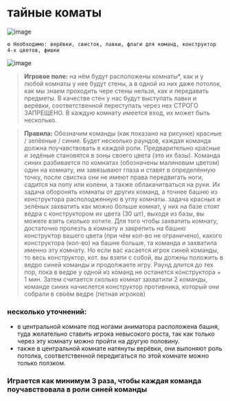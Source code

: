 # тайные коматы

![image](https://github.com/user-attachments/assets/67c486c8-f7e5-4c0a-b09c-34f7083ac629)

```
⚙ Необходимо: верёвки, свисток, лавки, флаги для команд, конструктор 4-х цветов, фишки
```
![image](https://github.com/user-attachments/assets/2bff76d1-dca4-4212-a667-d8979f8df0da)

> **Игровое поле:** на нём будут расположены комнаты*, как и у любой комнаты у нее будут стены, а в одной из них даже потолок, как мы знаем проходить чере стены нельзя, как и передавать предметы. В качестве стен у нас будут выступать лавки и верёвки, соответственной переступать через нех СТРОГО ЗАПРЕЩЕНО. В каждую комнату имеется вход, их может быть несколько.

> **Правила:** Обозначим команды (как показано на рисунке) красные / зелёеные / синие. Будет несколько раундов, каждая команда должна поучавствовать в каждой роли. Предварительно красные и зедёные становятся в зоны своего цвета (это их базы). Команда синих разбивается по комнатах (обозначены малиновым цветом) один на комнату, им завязывают глаза и ставят в определённую точку, после свистка они не имеют права передвигать ноги, садится на попу или колени, а также облакачитваться на руки. Их задача оборонять комнаты от других команд, а точнее башню из конструктора располодженную в углу комнаты.
> задача красных и зелёных захватить как можно больше комнат, у них на базе стоят вёдра с конструктором их цвета (30 шт), выходя из базы, вы можете взять сколько хотите. Для того чтобы захватить комнату, достаточно пролезть в комнату и закрепить на башню конструктор вашего цвета (при чём кол-во не ограничено), какого конструктора (кол-во) на башне больше, та команда и захватила именно эту комнату. Но если вас касается игрок синей команды, то весь конструктор, кот. вы взяли с собой, вы должны положить в ведро синей команды и продолжаете игру.
> Раунд длится до тех пор, пока в ведре у одной из команд не останется конструктора + 1 мин. Затем считается сколько комнат захватили 2 команды, команде синих начислется конструктор противника, который они собрали в своём ведре (петная игроков) 

### несколько уточнений:
- в центральной комнате под ногами аниматора расположена башня, туда желательно ставить игрока невысокого роста, так как только через эту комнату можно пройти на другую половину.
- также в центральной комнате натянуты верёвки, они выпоняют роль потолка, соответственной передигаться по этой комнате можно только ползком.
  
### Играется как минимум 3 раза, чтобы каждая команда поучавствовала в роли синей команды
